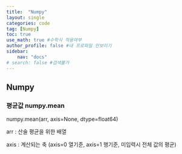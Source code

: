 ```yaml
---
title:  "Numpy"
layout: single
categories: code
tag: [Numpy]
toc: true
use_math: true #수학식 적용여부
author_profile: false #내 프로파일 안보이기
sidebar:
    nav: "docs" 
# search: false #검색불가
---
```


## Numpy
### 평균값 numpy.mean
numpy.mean(arr, axis=None, dtype=float64)

arr : 산술 평균을 위한 배열

axis : 계산되는 축 (axis=0 열기준, axis=1 행기준, 미입력시 전체 값의 평균)



